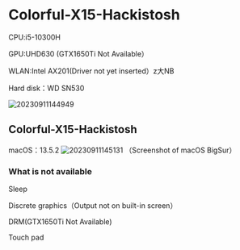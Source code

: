# Colorful-X15-Hackistosh

CPU:i5-10300H

GPU:UHD630 (GTX1650Ti Not Available）

WLAN:Intel AX201(Driver not yet inserted）z大NB

Hard disk：WD SN530

![20230911144949](https://github.com/Stese18/Colorful-X15-Hackistosh/assets/134680522/ec813dbd-34c6-47a2-b06c-86f8a999e3f2)

## Colorful-X15-Hackistosh
macOS：13.5.2
![20230911145131](https://github.com/Stese18/Colorful-X15-Hackistosh/assets/134680522/aaca41a9-1b22-40f7-8853-083ab9238aad)
（Screenshot of macOS BigSur）

### What is not available

Sleep

Discrete graphics（Output not on built-in screen）

DRM(GTX1650Ti Not Available)

Touch pad
